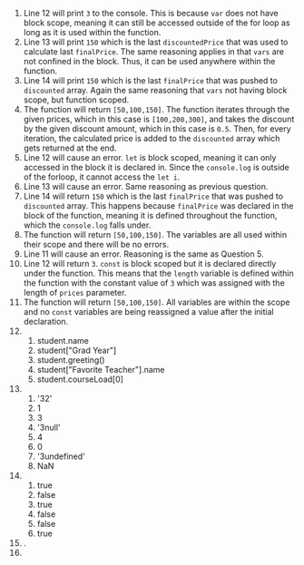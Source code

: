 1. Line 12 will print `3` to the console. This is because `var` does not have block scope, meaning it can still be accessed outside of the for loop as long as it is used within the function.
2. Line 13 will print `150` which is the last `discountedPrice` that was used to calculate last `finalPrice`. The same reasoning applies in that `vars` are not confined in the block. Thus, it can be used anywhere within the function.
3. Line 14 will print `150` which is the last `finalPrice` that was pushed to `discounted` array. Again the same reasoning that `vars` not having block scope, but function scoped.
4. The function will return `[50,100,150]`. The function iterates through the given prices, which in this case is `[100,200,300]`, and takes the discount by the given discount amount, which in this case is `0.5`. Then, for every iteration, the calculated price is added to the `discounted` array which gets returned at the end.
5. Line 12 will cause an error. `let` is block scoped, meaning it can only accessed in the block it is declared in. Since the `console.log` is outside of the forloop, it cannot access the `let i`. 
6. Line 13 will cause an error. Same reasoning as previous question.
7. Line 14 will return `150` which is the last `finalPrice` that was pushed to `discounted` array. This happens because `finalPrice` was declared in the block of the function, meaning it is defined throughout the function, which the `console.log` falls under.
8. The function will return `[50,100,150]`. The variables are all used within their scope and there will be no errors.
9. Line 11 will cause an error. Reasoning is the same as Question 5.
10. Line 12 will return `3`. `const` is block scoped but it is declared directly under the function. This means that the `length` variable is defined within the function with the constant value of `3` which was assigned with the length of `prices` parameter.
11. The function will return `[50,100,150]`. All variables are within the scope and no `const` variables are being reassigned a value after the initial declaration.
12. 
    1. student.name
    2. student["Grad Year"]
    3. student.greeting()
    4. student["Favorite Teacher"].name
    5. student.courseLoad[0]
13. 
    1. '32'
    2. 1
    3. 3
    4. '3null'
    5. 4
    6. 0
    7. '3undefined'
    8. NaN
14. 
    1. true
    2. false
    3. true
    4. false
    5. false
    6. true
15. .
16. 
